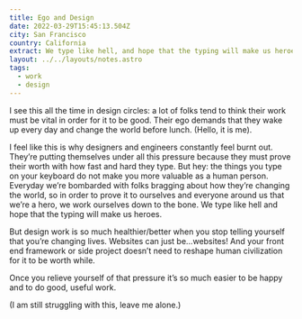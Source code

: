 ```yaml
---
title: Ego and Design
date: 2022-03-29T15:45:13.504Z
city: San Francisco
country: California
extract: We type like hell, and hope that the typing will make us heroes.
layout: ../../layouts/notes.astro
tags:
  - work
  - design
---
```

I see this all the time in design circles: a lot of folks tend to think their work must be vital in order for it to be good. Their ego demands that they wake up every day and change the world before lunch. (Hello, it is me).

I feel like this is why designers and engineers constantly feel burnt out. They’re putting themselves under all this pressure because they must prove their worth with how fast and hard they type. But hey: the things you type on your keyboard do not make you more valuable as a human person. Everyday we’re bombarded with folks bragging about how they’re changing the world, so in order to prove it to ourselves and everyone around us that we’re a hero, we work ourselves down to the bone. We type like hell and hope that the typing will make us heroes.

But design work is so much healthier/better when you stop telling yourself that you’re changing lives. Websites can just be…websites! And your front end framework or side project doesn’t need to reshape human civilization for it to be worth while.

Once you relieve yourself of that pressure it’s so much easier to be happy and to do good, useful work.

(I am still struggling with this, leave me alone.)